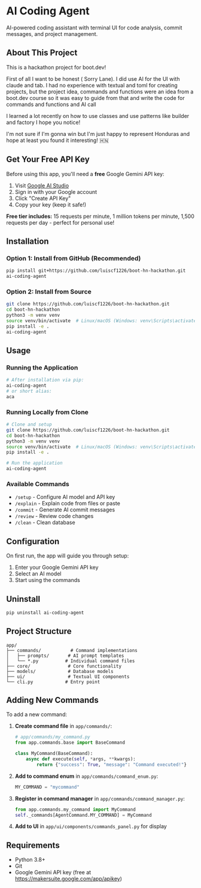 # AI Coding Agent

AI-powered coding assistant with terminal UI for code analysis, commit messages, and project management.

## About This Project

This is a hackathon project for boot.dev!

First of all I want to be honest ( Sorry Lane). I did use AI for the UI with claude and tab. I had no experience with textual and toml for creating projects, but the project idea, commands and functions were an idea from a boot.dev course so it was easy to guide from that and write the code for commands and functions and AI call

I learned a lot recently on how to use classes and use patterns like builder and factory I hope you notice!

I'm not sure if I'm gonna win but I'm just happy to represent Honduras and hope at least you found it interesting! 🇭🇳

## Get Your Free API Key

Before using this app, you'll need a **free** Google Gemini API key:

1. Visit [Google AI Studio](https://makersuite.google.com/app/apikey)
2. Sign in with your Google account
3. Click "Create API Key"
4. Copy your key (keep it safe!)

**Free tier includes:** 15 requests per minute, 1 million tokens per minute, 1,500 requests per day - perfect for personal use!

## Installation

### Option 1: Install from GitHub (Recommended)

```bash
pip install git+https://github.com/luiscf1226/boot-hn-hackathon.git
ai-coding-agent
```

### Option 2: Install from Source

```bash
git clone https://github.com/luiscf1226/boot-hn-hackathon.git
cd boot-hn-hackathon
python3 -m venv venv
source venv/bin/activate  # Linux/macOS (Windows: venv\Scripts\activate)
pip install -e .
ai-coding-agent
```

## Usage

### Running the Application
```bash
# After installation via pip:
ai-coding-agent
# or short alias:
aca
```

### Running Locally from Clone
```bash
# Clone and setup
git clone https://github.com/luiscf1226/boot-hn-hackathon.git
cd boot-hn-hackathon
python3 -m venv venv
source venv/bin/activate  # Linux/macOS (Windows: venv\Scripts\activate)
pip install -e .

# Run the application
ai-coding-agent
```

### Available Commands
- `/setup` - Configure AI model and API key
- `/explain` - Explain code from files or paste
- `/commit` - Generate AI commit messages
- `/review` - Review code changes
- `/clean` - Clean database

## Configuration

On first run, the app will guide you through setup:
1. Enter your Google Gemini API key
2. Select an AI model
3. Start using the commands

## Uninstall

```bash
pip uninstall ai-coding-agent
```

## Project Structure

```
app/
├── commands/           # Command implementations
│   ├── prompts/       # AI prompt templates
│   └── *.py          # Individual command files
├── core/              # Core functionality
├── models/            # Database models
├── ui/                # Textual UI components
└── cli.py            # Entry point
```

## Adding New Commands

To add a new command:

1. **Create command file** in `app/commands/`:
   ```python
   # app/commands/my_command.py
   from app.commands.base import BaseCommand
   
   class MyCommand(BaseCommand):
       async def execute(self, *args, **kwargs):
           return {"success": True, "message": "Command executed!"}
   ```

2. **Add to command enum** in `app/commands/command_enum.py`:
   ```python
   MY_COMMAND = "mycommand"
   ```

3. **Register in command manager** in `app/commands/command_manager.py`:
   ```python
   from app.commands.my_command import MyCommand
   self._commands[AgentCommand.MY_COMMAND] = MyCommand
   ```

4. **Add to UI** in `app/ui/components/commands_panel.py` for display

## Requirements

- Python 3.8+
- Git
- Google Gemini API key (free at https://makersuite.google.com/app/apikey)
